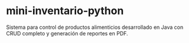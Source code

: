 # mini-inventario-python
Sistema para control de productos alimenticios desarrollado en Java con CRUD completo y generación de reportes en PDF.

